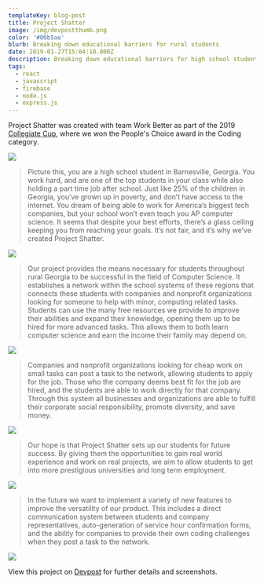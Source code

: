 ```yaml
---
templateKey: blog-post
title: Project Shatter
image: /img/devpostthumb.png
color: '#00b5ae'
blurb: Breaking down educational barriers for rural students
date: 2019-01-27T15:04:10.000Z
description: Breaking down educational barriers for high school students in rural Georgia.
tags:
  - react
  - javascript
  - firebase
  - node.js
  - express.js
---
```

Project Shatter was created with team Work Better as part of the 2019 [Collegiate Cup](https://www.thecollegiatecup.com/), where we won the People's Choice award in the Coding category.

![](/img/screen-shot-2019-01-27-at-11.38.18-am.png)

> Picture this, you are a high school student in Barnesville, Georgia. You work hard, and are one of the top students in your class while also holding a part time job after school. Just like 25% of the children in Georgia, you’ve grown up in poverty, and don’t have access to the internet. You dream of being able to work for America’s biggest tech companies, but your school won’t even teach you AP computer science. It seems that despite your best efforts, there’s a glass ceiling keeping you from reaching your goals. It’s not fair, and it’s why we’ve created Project Shatter.

![](/img/screen-shot-2019-01-27-at-11.38.29-am.png)

> Our project provides the means necessary for students throughout rural Georgia to be successful in the field of Computer Science. It establishes a network within the school systems of these regions that connects these students with companies and nonprofit organizations looking for someone to help with minor, computing related tasks. Students can use the many free resources we provide to improve their abilities and expand their knowledge, opening them up to be hired for more advanced tasks. This allows them to both learn computer science and earn the income their family may depend on.

![](/img/screen-shot-2019-01-27-at-11.38.38-am.png)

> Companies and nonprofit organizations looking for cheap work on small tasks can post a task to the network, allowing students to apply for the job. Those who the company deems best fit for the job are hired, and the students are able to work directly for that company. Through this system all businesses and organizations are able to fulfill their corporate social responsibility, promote diversity, and save money.

![](/img/screen-shot-2019-01-27-at-11.39.42-am.png)

> Our hope is that Project Shatter sets up our students for future success. By giving them the opportunities to gain real world experience and work on real projects, we aim to allow students to get into more prestigious universities and long term employment.

![](/img/screen-shot-2019-01-27-at-11.39.33-am.png)

> In the future we want to implement a variety of new features to improve the versatility of our product. This includes a direct communication system between students and company representatives, auto-generation of service hour confirmation forms, and the ability for companies to provide their own coding challenges when they post a task to the network.

![](/img/screen-shot-2019-01-27-at-11.48.46-am.png)

View this project on [Devpost](https://devpost.com/software/project-shatter) for further details and screenshots.
